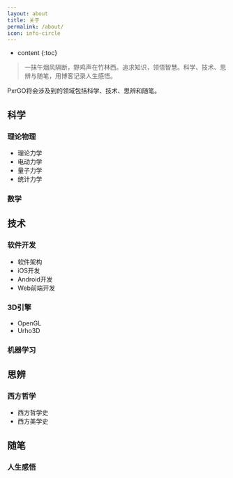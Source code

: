 ```yaml
---
layout: about
title: 关于
permalink: /about/
icon: info-circle
---
```

* content
{:toc}

> 一抹午烟风隔断，野鸡声在竹林西。追求知识，领悟智慧。科学、技术、思辨与随笔，用博客记录人生感悟。

PxrGO将会涉及到的领域包括科学、技术、思辨和随笔。

## 科学

### 理论物理
- 理论力学
- 电动力学
- 量子力学
- 统计力学

### 数学

## 技术

### 软件开发
- 软件架构
- iOS开发
- Android开发
- Web前端开发

### 3D引擎
- OpenGL
- Urho3D

### 机器学习

## 思辨

### 西方哲学

- 西方哲学史
- 西方美学史

## 随笔

### 人生感悟
